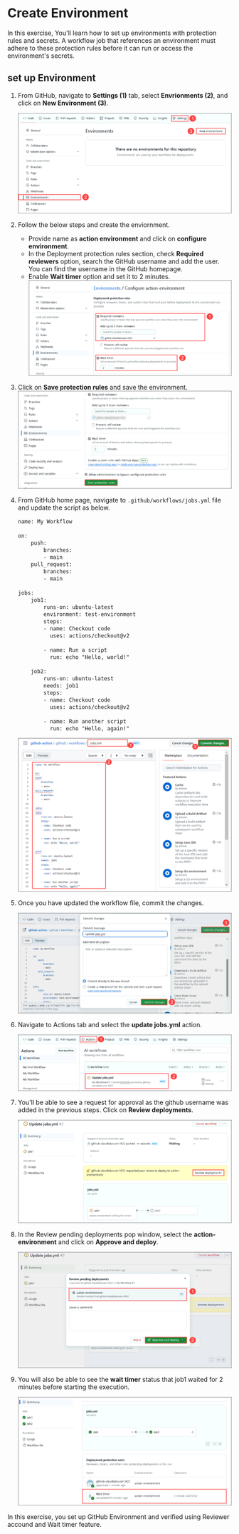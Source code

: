 # Create Environment

In this exercise, You'll learn how to set up environments with protection rules and secrets. A workflow job that references an environment must adhere to these protection rules before it can run or access the environment's secrets.

## set up Environment

1. From GitHub, navigate to **Settings (1)** tab, select **Envrionments (2)**, and click on **New Environment (3)**.

   ![](../media/env1.png) 

1. Follow the below steps and create the enviornment. 
   - Provide name as **action environment** and click on **configure environment**.
   - In the Deployment protection rules section, check **Required reviewers** option, search the GitHub username and add the user. You can find the username in the GitHub homepage.
   - Enable **Wait timer** option and set it to 2 minutes.
   ![](../media/env2.png)

1. Click on **Save protection rules** and save the environment.
   ![](../media/env3.png)

1. From GitHub home page, navigate to `.github/workflows/jobs.yml` file and update the script as below.

   ```
   name: My Workflow
   
   on:
       push:
           branches:
           - main
       pull_request:
           branches:
           - main
   
   jobs:
       job1:
           runs-on: ubuntu-latest
           environment: test-environment
           steps:
           - name: Checkout code
             uses: actions/checkout@v2
       
           - name: Run a script
             run: echo "Hello, world!"
       
       job2:
           runs-on: ubuntu-latest
           needs: job1
           steps:
           - name: Checkout code
             uses: actions/checkout@v2
       
           - name: Run another script
             run: echo "Hello, again!"
   ```
   ![](../media/jobs-action.png)

1. Once you have updated the workflow file, commit the changes.

   ![](../media/env4.png)

1. Navigate to Actions tab and select the **update jobs.yml** action.

   ![](../media/env5.png)

1. You'll be able to see a request for approval as the github username was added in the previous steps. Click on **Review deployments**.

   ![](../media/env6.png)

1. In the Review pending deployments pop window, select the **action-environment** and click on **Approve and deploy**.

   ![](../media/env7.png)

1. You will also be able to see the **wait timer** status that job1 waited for 2 minutes before starting the execution.

   ![](../media/env8.png)

In this exercise, you set up GitHub Environment and verified using Reviewer accound and Wait timer feature.

